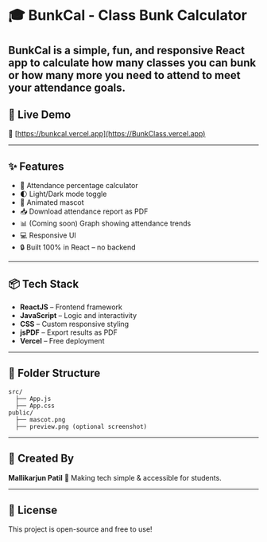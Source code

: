 # 🎓 BunkCal - Class Bunk Calculator

**BunkCal** is a simple, fun, and responsive React app to calculate how many classes you can bunk or how many more you need to attend to meet your attendance goals.
---

## 🚀 Live Demo

🔗 [https://bunkcal.vercel.app](https://BunkClass.vercel.app)

---

## ✨ Features

- 🎯 Attendance percentage calculator
- 🌓 Light/Dark mode toggle
- 🐧 Animated mascot
- 📥 Download attendance report as PDF
- 📊 (Coming soon) Graph showing attendance trends
- 💻 Responsive UI
- 🔒 Built 100% in React – no backend

---

## 📦 Tech Stack

- **ReactJS** – Frontend framework
- **JavaScript** – Logic and interactivity
- **CSS** – Custom responsive styling
- **jsPDF** – Export results as PDF
- **Vercel** – Free deployment

---
## 📁 Folder Structure

```
src/
  ├── App.js
  ├── App.css
public/
  ├── mascot.png
  ├── preview.png (optional screenshot)
```

---
## 🙌 Created By

**Mallikarjun Patil**
🌱 Making tech simple & accessible for students.

---

## 📜 License

This project is open-source and free to use!

